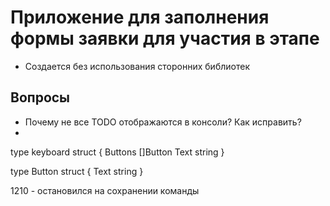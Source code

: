  # Приложение для заполнения формы заявки для участия в этапе
* Создается без использования сторонних библиотек

 ## Вопросы
- Почему не все TODO отображаются в консоли? Как исправить?
- 

type keyboard struct {
Buttons []Button
Text string
}

type Button struct {
Text string
}

1210 - остановился на сохранении команды